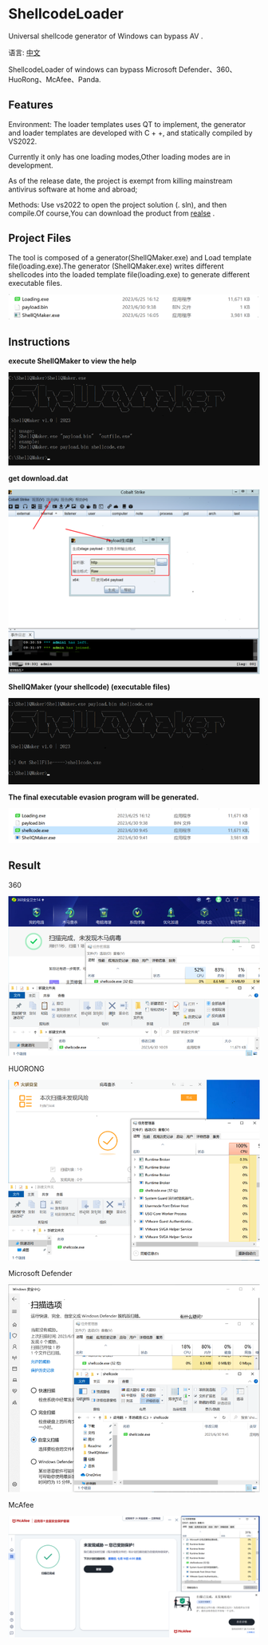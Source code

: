 # ShellcodeLoader
Universal shellcode generator of Windows can bypass AV .

语言: [中文](readme.md)

ShellcodeLoader of windows can bypass Microsoft Defender、360、HuoRong、McAfee、Panda.


## Features

Environment: The loader templates uses QT to implement, the generator and loader templates are developed with C + +, and statically compiled by VS2022.

Currently it only has one loading modes,Other loading modes are in development.

As of the release date, the project is exempt from killing mainstream antivirus software at home and abroad;
 
Methods: Use vs2022 to open the project solution (. sln), and then compile.Of course,You can download the product from [realse](https://github.com/SecurityAnalysts01/shellcodemaker-Bypass/releases/download/v1.0/ShellQMaker1.1.zip) .
 
## Project Files

  The tool is composed of a generator(ShellQMaker.exe) and Load template file(loading.exe).The generator (ShellQMaker.exe) writes different shellcodes into the loaded template file(loading.exe) to generate different executable files.

<img src="Readme/ShellQMaker-Files-001.png" alt="image-20221124160121278" style="zoom:80%;" />

## Instructions

**execute ShellQMaker to view the help**

![image-20221130105542851](Readme/shellQMaker-Instructions-001.png)

**get download.dat**

![image-20221130105542851](Readme/shellQMaker-Instructions-002.png)

**ShellQMaker (your shellcode) (executable files)**

![image-20221130105542851](Readme/shellQMaker-Instructions-003.png)

**The final executable evasion program will be generated.**

![image-20221130105542851](Readme/shellQMaker-Instructions-004.png)

## Result

360

![image-20221130105542851](Readme/Result-01.png)

HUORONG

![image-20221130105542851](Readme/Result-02.png)

Microsoft Defender

![image-20221130105542851](Readme/Result-03.png)

McAfee

![image-20221130105542851](Readme/Result-04.png)

